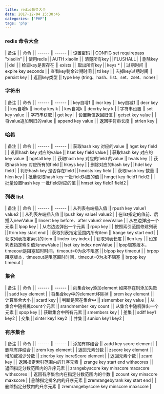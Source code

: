 ```yaml
---
title: redis命令大全
date: 2017-12-04 15:30:46
categories: ["PHP"]
tags: 'php'
---
```


### redis 命令大全

| 备注 |  | 命令 |
| ------ || ------ |
| 设置密码 || CONFIG set requirepass "xiaolin" |
| 使用redis || AUTH xiaolin |
| 清楚所有key || FLUSHALL |
| 删除key || del |
| 检查key是否存在 || exists |
| 取出所有key || keys * |
| 过期时间 || expire key seconds |
| 查看key剩余过期时间 || ttl key |
| 去掉key过期时间 || persist key |
| 返回key类型 || type  key (tring、hash、list、set、zset、none) |

### 字符串

| 备注 |  | 命令 |
| ------ || ------ |
| key自增1 || incr key  |
| key自减1 || decr key  |
| key自增k || incrby key k  |
| key自减k || decrby key k  |
| 字符串设置 || set key value  |
| 字符串获取 || get key  |
| 设置新值返回旧值 || getset key value  |
| 将value追加到旧的value || append key value  |
| 返回字符串长度 || strlen key  |

### 哈希

| 备注 |  | 命令 |
| ------ || ------ |
| 获取hash key 对应的value || hget key field  |
| 设置hash key 对应的value || hset key field value  |
| 获取hash key 对应的key value || hgetall key |
| 获取hash key 对应的field 的value || hvals key |
| 获取hash key 对应所有的field || hkeys key |
| 删除对应的hash key || hdel key field |
| 判断hash key 是否存在field || hexists key field |
| 获取hash key 数量 || hlen key |
| 批量获取hash key 一批field对应的值 ||  hmget key field1 field2 |
| 批量设置hash key 一批field对应的值 ||  hmset key field1 field2 |

### 列表 list

| 备注 |  | 命令 |
| ------ || ------ |
| 从列表右端插入值 || rpush key value1 value2  |
| 从列表左端插入值 || lpush key value1 value2  |
| 在list指定的值前、后插入newValue || linsert key before、after value2 newValue |
| 从左边弹出一个元素 || lpop key |
| 从右边边弹出一个元素 || rpop key |
| 按照索引范围修建列表 || ltrim key start end |
| 获取列表指定范围内所有item || lrange key start end |
| 获取列表指定索引的item || lindex key index |
| 获取列表长度 || llen key |
| 设定列表指定索引值为newValue || lset key index newValue |
| lpop阻塞版本，timeeout是阻塞超时时间，timeout=0为永不阻塞 || blpop key timeout |
| brpop阻塞版本，timeeout是阻塞超时时间，timeout=0为永不阻塞 || brpop key timeout |

### 集合

| 备注 |  | 命令 |
| ------ || ------ |
| 向集合key添加element 如果存在则添加失败 || sadd key element |
| 将集合key中的element移除掉 || srem key element |
| 计算集合大小 || scard key |
| 判断是否在集合中 || sismember key value |
| 从集合中随机挑count个元素 || srandmember key count |
| 从集合中随机弹出一个元素 || spop key |
| 获取集合中所有元素 || smembers key |
| 差集 || sdiff key1 key2 |
| 交集 || sinter key1 key2 |
| 并集 || sunion key1 key2 |

### 有序集合

| 备注 |  | 命令 |
| ------ || ------ |
| 添加有序结合 || zadd key score element |
| 删除有序结合 || zrem key element |
| 返回元素分数 || zscore key element |
| 增加或减少分数 || zincrby key increScore element |
| 返回元素个数 || zcard key |
| 返回指定索引范围内的升序元素 || zrange key start end withscores |
| 返回指定分数范围内的升序元素 || zrangebyscore key minscore maxscore withscores |
| 返回有序集合内在指定分数范围内的个数 || zcount key minscore maxscore |
| 删除指定排名内的升序元素 || zremrangebyrank key start end |
| 删除指定分数内的升序元素 || zremrangebyscore key minscore maxscore |











